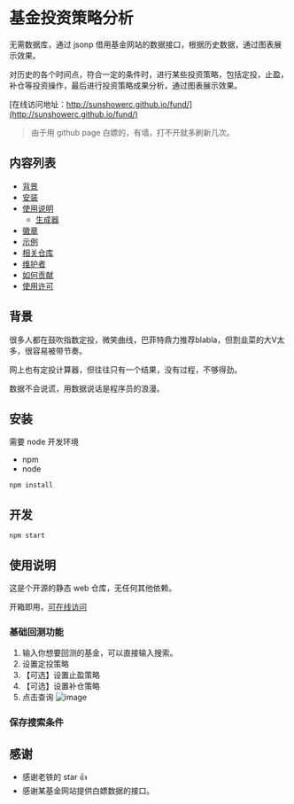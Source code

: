 # 基金投资策略分析

无需数据库，通过 jsonp 借用基金网站的数据接口，根据历史数据，通过图表展示效果。

对历史的各个时间点，符合一定的条件时，进行某些投资策略，包括定投，止盈，补仓等投资操作，最后进行投资策略成果分析，通过图表展示效果。

[在线访问地址：http://sunshowerc.github.io/fund/](http://sunshowerc.github.io/fund/)

> 由于用 github page 白嫖的，有墙，打不开就多刷新几次。

## 内容列表
- [背景](#背景)
- [安装](#安装)
- [使用说明](#使用说明)
	- [生成器](#生成器)
- [徽章](#徽章)
- [示例](#示例)
- [相关仓库](#相关仓库)
- [维护者](#维护者)
- [如何贡献](#如何贡献)
- [使用许可](#使用许可)


## 背景

很多人都在鼓吹指数定投，微笑曲线，巴菲特鼎力推荐blabla，但割韭菜的大V太多，很容易被带节奏。

网上也有定投计算器，但往往只有一个结果，没有过程，不够得劲。

数据不会说谎，用数据说话是程序员的浪漫。

## 安装
需要 node 开发环境
- npm
- node

```
npm install
```

## 开发
```
npm start
```

## 使用说明
这是个开源的静态 web 仓库，无任何其他依赖。

开箱即用，[可在线访问]((http://sunshowerc.github.io/fund/))

### 基础回测功能
1. 输入你想要回测的基金，可以直接输入搜索。
2. 设置定投策略
3. 【可选】设置止盈策略
4. 【可选】设置补仓策略
5. 点击查询 
![image](https://user-images.githubusercontent.com/13402013/100249335-678f7280-2f77-11eb-8fd7-ff2f483f6566.png)

### 保存搜索条件


## 感谢
- 感谢老铁的 star 👍
- 感谢某基金网站提供白嫖数据的接口。


